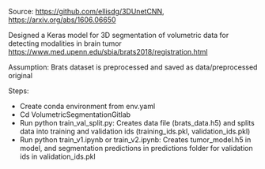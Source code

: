 Source: https://github.com/ellisdg/3DUnetCNN, https://arxiv.org/abs/1606.06650

Designed a Keras model for 3D segmentation of volumetric data for detecting modalities in brain tumor https://www.med.upenn.edu/sbia/brats2018/registration.html

Assumption: Brats dataset is preprocessed and saved as data/preprocessed original
 
Steps:

- Create conda environment from env.yaml
- Cd VolumetricSegmentationGitlab
- Run python train_val_split.py: Creates data file (brats_data.h5) and splits data into training and validation ids (training_ids.pkl, validation_ids.pkl)
- Run python train_v1.ipynb or train_v2.ipynb: Creates tumor_model.h5 in model, and segmentation predictions in predictions folder for validation ids in validation_ids.pkl
